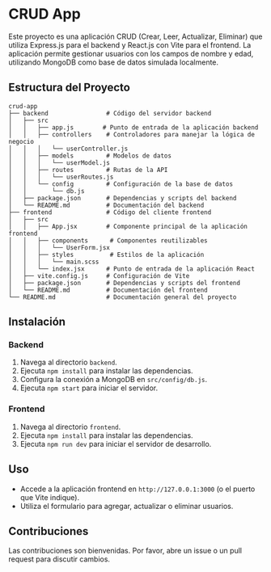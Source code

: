# CRUD App

Este proyecto es una aplicación CRUD (Crear, Leer, Actualizar, Eliminar) que utiliza Express.js para el backend y React.js con Vite para el frontend. La aplicación permite gestionar usuarios con los campos de nombre y edad, utilizando MongoDB como base de datos simulada localmente.

## Estructura del Proyecto

```
crud-app
├── backend                # Código del servidor backend
│   ├── src
│   │   ├── app.js        # Punto de entrada de la aplicación backend
│   │   ├── controllers    # Controladores para manejar la lógica de negocio
│   │   │   └── userController.js
│   │   ├── models         # Modelos de datos
│   │   │   └── userModel.js
│   │   ├── routes         # Rutas de la API
│   │   │   └── userRoutes.js
│   │   └── config         # Configuración de la base de datos
│   │       └── db.js
│   ├── package.json       # Dependencias y scripts del backend
│   └── README.md          # Documentación del backend
├── frontend               # Código del cliente frontend
│   ├── src
│   │   ├── App.jsx        # Componente principal de la aplicación frontend
│   │   ├── components      # Componentes reutilizables
│   │   │   └── UserForm.jsx
│   │   ├── styles          # Estilos de la aplicación
│   │   │   └── main.scss
│   │   └── index.jsx      # Punto de entrada de la aplicación React
│   ├── vite.config.js     # Configuración de Vite
│   ├── package.json       # Dependencias y scripts del frontend
│   └── README.md          # Documentación del frontend
└── README.md              # Documentación general del proyecto
```

## Instalación

### Backend

1. Navega al directorio `backend`.
2. Ejecuta `npm install` para instalar las dependencias.
3. Configura la conexión a MongoDB en `src/config/db.js`.
4. Ejecuta `npm start` para iniciar el servidor.

### Frontend

1. Navega al directorio `frontend`.
2. Ejecuta `npm install` para instalar las dependencias.
3. Ejecuta `npm run dev` para iniciar el servidor de desarrollo.

## Uso

- Accede a la aplicación frontend en `http://127.0.0.1:3000` (o el puerto que Vite indique).
- Utiliza el formulario para agregar, actualizar o eliminar usuarios.

## Contribuciones

Las contribuciones son bienvenidas. Por favor, abre un issue o un pull request para discutir cambios.